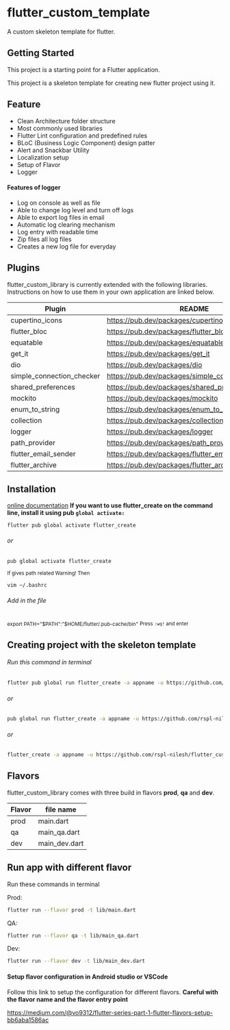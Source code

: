 # flutter_custom_template

A custom skeleton template for flutter.

## Getting Started

This project is a starting point for a Flutter application.

This project is a skeleton template for creating new flutter project using it.

## Feature


- Clean Architecture folder structure
- Most commonly used libraries
- Flutter Lint configuration and predefined rules
- BLoC (Business Logic Component) design patter
- Alert and Snackbar Utility
- Localization setup
- Setup of Flavor
- Logger


#### Features of logger
- Log on console as well as file
- Able to change log level and turn off logs
- Able to export log files in email
- Automatic log clearing mechanism
- Log entry with readable time
- Zip files all log files
- Creates a new log file for everyday


## Plugins

flutter_custom_library is currently extended with the following libraries.
Instructions on how to use them in your own application are linked below.

| Plugin | README |
| ------ | ------ |
| cupertino_icons | https://pub.dev/packages/cupertino_icons|
| flutter_bloc | https://pub.dev/packages/flutter_bloc|
| equatable | https://pub.dev/packages/equatable|
| get_it | https://pub.dev/packages/get_it|
| dio | https://pub.dev/packages/dio|
| simple_connection_checker | https://pub.dev/packages/simple_connection_checker|
| shared_preferences | https://pub.dev/packages/shared_preferences|
| mockito | https://pub.dev/packages/mockito|
| enum_to_string | https://pub.dev/packages/enum_to_string|
| collection | https://pub.dev/packages/collection|
| logger | https://pub.dev/packages/logger|
| path_provider | https://pub.dev/packages/path_provider|
| flutter_email_sender | https://pub.dev/packages/flutter_email_sender|
| flutter_archive | https://pub.dev/packages/flutter_archive|

## Installation
[online documentation](https://pub.dev/packages/flutter_create)
**If you want to use flutter_create on the command line, install it using pub ```global activate:```**

```shell
flutter pub global activate flutter_create
```
######              or
```shell
pub global activate flutter_create
```

<sub> If gives path related Warning! Then </sub>

```sh
vim ~/.bashrc
```
###### Add in the file
<sub>export PATH="$PATH":"$HOME/flutter/.pub-cache/bin"</sub>
<sub>Press ```:wq!``` and enter</sub>

## Creating project with the skeleton template

###### Run this command in terminal
```sh
flutter pub global run flutter_create -a appname -u https://github.com/rspl-nilesh/flutter_custom_template.git
```
######              or
```sh
pub global run flutter_create -a appname -u https://github.com/rspl-nilesh/flutter_custom_template.git
```
######              or
```sh
flutter_create -a appname -u https://github.com/rspl-nilesh/flutter_custom_template.git
```


## Flavors

flutter_custom_library comes with three build in flavors **prod**, **qa** and **dev**.

| Flavor | file name |
| ------ | ------ |
| prod | main.dart |
| qa | main_qa.dart |
| dev | main_dev.dart |

## Run app with different flavor

Run these commands in terminal

Prod:

```sh
flutter run --flavor prod -t lib/main.dart
```

QA:

```sh
flutter run --flavor qa -t lib/main_qa.dart
```

Dev:

```sh
flutter run --flavor dev -t lib/main_dev.dart
```


#### Setup flavor configuration in Android studio or VSCode

Follow this link to setup the configuration for different flavors. **Careful with the flavor name and the flavor entry point**

https://medium.com/@vo9312/flutter-series-part-1-flutter-flavors-setup-bb6aba1586ac
